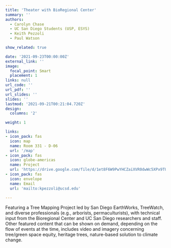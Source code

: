 ```yaml
---
title: 'Theater with BioRegional Center'
summary: ''
authors: 
  - Carolyn Chase
  - UC San Diego Students (USP, ESYS)
  - Keith Pezzoli
  - Paul Watson

show_related: true

date: '2021-09-23T00:00:00Z'
external_link: ''
image:
  focal_point: Smart
  placement: 1
links: null
url_code: ''
url_pdf: ''
url_slides: ''
slides: ''
lastmod: '2021-09-21T00:21:04.720Z'
design:
  columns: '2'

weight: 1

links:
- icon_pack: fas
  icon: map
  name: Room 331 - D-06
  url: '/map'
- icon_pack: fas
  icon: globe-americas
  name: Project
  url: 'https://drive.google.com/file/d/1et8F6W9PwYHCZaiXVR0dwWc5XPx9TUbp/view'
- icon_pack: fas
  icon: envelope
  name: Email
  url: 'mailto:kpezzoli@ucsd.edu'
  
---
```

Featuring a Tree Mapping Project led by San Diego EarthWorks, TreeWatch, and diverse professionals (e.g., arborists, permaculturists), with technical input from the Bioregional Center and UC San Diego researchers and staff.  
Other featured content that can be shown on demand,  depending on the flow of events at the time, includes video and imagery concerning tree/green space equity, heritage trees, nature-based solution to climate change. 